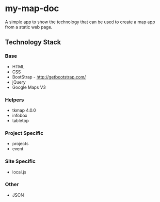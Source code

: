 # my-map-doc

A simple app to show the technology that can be used to create a map app from a static web page.

Technology Stack
----------------

### Base
* HTML
* CSS
* BootStrap - http://getbootstrap.com/
* jQuery
* Google Maps V3

### Helpers
* tkmap 4.0.0
* infobox
* tabletop

### Project Specific
* projects
* event

### Site Specific
* local.js

### Other
* JSON




